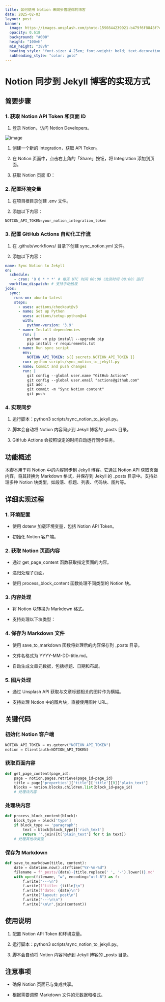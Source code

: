 ```yaml
---
title: 如何使用 Notion 来同步管理你的博客
date: 2025-02-03
layout: post
banner:
  image: https://images.unsplash.com/photo-1590844239921-b479f6f8848f?crop=entropy&cs=tinysrgb&fit=max&fm=jpg&ixid=M3w2OTIwMzJ8MHwxfHJhbmRvbXx8fHx8fHx8fDE3Mzg1NzEwODJ8&ixlib=rb-4.0.3&q=80&w=1080
  opacity: 0.618
  background: "#000"
  height: "100vh"
  min_height: "38vh"
  heading_style: "font-size: 4.25em; font-weight: bold; text-decoration: underline"
  subheading_style: "color: gold"
---
```


# Notion 同步到 Jekyll 博客的实现方式

## 简要步骤

### 1. 获取 Notion API Token 和页面 ID

1. 登录 Notion，访问 Notion Developers。

![image](https://prod-files-secure.s3.us-west-2.amazonaws.com/a7a0cc5a-89b9-4cda-8686-1fba0ca52f40/d19c1afe-dea5-4312-9333-786b0ba83054/image.png?X-Amz-Algorithm=AWS4-HMAC-SHA256&X-Amz-Content-Sha256=UNSIGNED-PAYLOAD&X-Amz-Credential=ASIAZI2LB466QDHWQXBG%2F20250203%2Fus-west-2%2Fs3%2Faws4_request&X-Amz-Date=20250203T082441Z&X-Amz-Expires=3600&X-Amz-Security-Token=IQoJb3JpZ2luX2VjEPj%2F%2F%2F%2F%2F%2F%2F%2F%2F%2FwEaCXVzLXdlc3QtMiJGMEQCIAPiaElISGq%2BRGXC1enQj7DF9GWB%2BX%2BK6sqCB%2BlFaCaJAiBnRLdviYLhLDim5V1wmb3P6260dO59aA%2BaKzD%2FWde1vir%2FAwgREAAaDDYzNzQyMzE4MzgwNSIMNZAzt9sTvX7YXGK7KtwDE79dNNCltgjsbHiGu3YuEpsQLovSjjc0snBd1H25EIYg0Ssjav6Voib8nXVKteqADneiLGVQ9GU0ztC6%2BXv05uVATSG8%2FgToPOdHEq82TnUguEeQUJcy%2F3ztamhj129WURbYighNraiyQP%2BRXwUhnTZdX5snjTFnBIj3o5fYSx68B%2FaNmDKT8b7muvJUk6HlTmJFYYdYGTpTqm5A1V1BLimddj%2F9O4A59vOAZ9M7KDHMwEWNuTmrx5GvFdb0DmgoKA%2FfRCeNOhUhs8xCQBtmVM%2B5xw2Mba%2BHsLHhXQ%2BPMup7PMu%2BH9ptYUO8IGwkz%2Bt%2F7Sflb1ks%2FCQBbNBXM1dMguucl8VYKbO%2BEur%2FXMRoT5QSd%2FKJ%2FgFpHXby8x9JkRaH1AwOnrQcw6tvpRH2mue%2BHtMwPDMf8S1R5JfEvO%2BPO9q%2BQODBvQrM%2FsQRcYPgWf395ZnldNPxIxPY9%2FRnHx0bsglmqz5WTZAMeM33aJL2qRtEQjVqSxm7SxLe30TDKW7VrrLKPV5UZccltDTvyFVbOTLP3tWHmiYdNafQqpLWgNLh3uHuZ2rnF%2BO906PIsKWdTggNI4OLWo8EM0GiRpuc8TTD0006VOiJ89GoGSDqm50SrVGpCC0KFIfJbu4wtPWBvQY6pgGJF4JAM4RiIeV7vlNBK3VE2VXR1OXOnQKCpY1l%2Ft6aU1%2FlOvJfYC%2BQ%2BHszeDc7DedBYeg2%2BgL1mMQTopjSsUMLTDu0uhZMRYotS6b5EDhgEeOzitnL0TCbNkLzBx0sB%2B9iXncrYI9EmS0msYkDI35UKGcyyDxL9NgDvxo5M039liHt4CnUwGkGLG%2BPBjEuggJaWNo%2FdWSSKPR3GnfIPFRuRSmsOTHH&X-Amz-Signature=8711080844f78a0c10c2f751244331f3f792e4fed569eae6923e57a66dcb9d8e&X-Amz-SignedHeaders=host&x-id=GetObject)

1. 创建一个新的 Integration，获取 API Token。

1. 在 Notion 页面中，点击右上角的「Share」按钮，将 Integration 添加到页面。

1. 获取 Notion 页面 ID：


### 2. 配置环境变量

1. 在项目根目录创建 .env 文件。

1. 添加以下内容：

```javascript
NOTION_API_TOKEN=your_notion_integration_token
```

### 3. 配置 GitHub Actions 自动化工作流

1. 在 .github/workflows/ 目录下创建 sync_notion.yml 文件。

1. 添加以下内容：

```yaml
name: Sync Notion to Jekyll
on:
  schedule:
    - cron: '0 0 * * *' # 每天 UTC 时间 00:00（北京时间 08:00）运行
  workflow_dispatch: # 支持手动触发
jobs:
  sync:
    runs-on: ubuntu-latest
    steps:
      - uses: actions/checkout@v3
      - name: Set up Python
        uses: actions/setup-python@v4
        with:
          python-version: '3.9'
      - name: Install dependencies
        run: |
          python -m pip install --upgrade pip
          pip install -r requirements.txt
      - name: Run sync script
        env:
          NOTION_API_TOKEN: ${{ secrets.NOTION_API_TOKEN }}
        run: python scripts/sync_notion_to_jekyll.py
      - name: Commit and push changes
        run: |
          git config --global user.name "GitHub Actions"
          git config --global user.email "actions@github.com"
          git add .
          git commit -m "Sync Notion content"
          git push
```

### 4. 实现同步

1. 运行脚本：python3 scripts/sync_notion_to_jekyll.py。

1. 脚本会自动将 Notion 内容同步到 Jekyll 博客的 _posts 目录。

1. GitHub Actions 会按照设定的时间自动运行同步任务。

## 功能概述

本脚本用于将 Notion 中的内容同步到 Jekyll 博客。它通过 Notion API 获取页面内容，将其转换为 Markdown 格式，并保存到 Jekyll 的 _posts 目录中。支持处理多种 Notion 块类型，如段落、标题、列表、代码块、图片等。

## 详细实现过程

### 1. 环境配置

- 使用 dotenv 加载环境变量，包括 Notion API Token。

- 初始化 Notion 客户端。

### 2. 获取 Notion 页面内容

- 通过 get_page_content 函数获取指定页面的内容。

- 递归处理子页面。

- 使用 process_block_content 函数处理不同类型的 Notion 块。

### 3. 内容处理

- 将 Notion 块转换为 Markdown 格式。

- 支持处理以下块类型：


### 4. 保存为 Markdown 文件

- 使用 save_to_markdown 函数将处理后的内容保存到 _posts 目录。

- 文件名格式为 YYYY-MM-DD-title.md。

- 自动生成文章元数据，包括标题、日期和布局。

### 5. 图片处理

- 通过 Unsplash API 获取与文章标题相关的图片作为横幅。

- 支持处理 Notion 中的图片块，直接使用图片 URL。

## 关键代码

### 初始化 Notion 客户端

```python
NOTION_API_TOKEN = os.getenv("NOTION_API_TOKEN")
notion = Client(auth=NOTION_API_TOKEN)
```

### 获取页面内容

```python
def get_page_content(page_id):
    page = notion.pages.retrieve(page_id=page_id)
    title = page['properties']['title']['title'][0]['plain_text']
    blocks = notion.blocks.children.list(block_id=page_id)
    # 处理块内容
```

### 处理块内容

```python
def process_block_content(block):
    block_type = block['type']
    if block_type == 'paragraph':
        text = block[block_type]['rich_text']
        return ''.join([t['plain_text'] for t in text])
    # 处理其他块类型
```

### 保存为 Markdown

```python
def save_to_markdown(title, content):
    date = datetime.now().strftime("%Y-%m-%d")
    filename = f"_posts/{date}-{title.replace(' ', '-').lower()}.md"
    with open(filename, "w", encoding="utf-8") as f:
        f.write("---\n")
        f.write(f"title: {title}\n")
        f.write(f"date: {date}\n")
        f.write("layout: post\n")
        f.write("---\n\n")
        f.write("\n\n".join(content))
```

## 使用说明

1. 配置 Notion API Token 和环境变量。

1. 运行脚本：python3 scripts/sync_notion_to_jekyll.py。

1. 脚本会自动将 Notion 内容同步到 Jekyll 博客的 _posts 目录。

## 注意事项

- 确保 Notion 页面已与集成共享。

- 根据需要调整 Markdown 文件的元数据和格式。